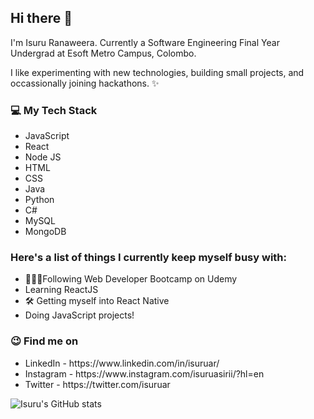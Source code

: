 
<h2>Hi there 👋</h2>
I'm Isuru Ranaweera. Currently a Software Engineering Final Year Undergrad at Esoft Metro Campus, Colombo.

I like experimenting with new technologies, building small projects, and occassionally joining hackathons. ✨

<h3>💻 My Tech Stack</h3>
<ul>
<li>JavaScript</li>
<li>React</li>
<li>Node JS</li>
<li>HTML</li>
<li>CSS</li>
<li>Java</li>
<li>Python</li>
<li>C#</li>
<li>MySQL</li>
<li>MongoDB</li>
</ul>

<h3>Here's a list of things I currently keep myself busy with:</h3>
<ul>
<li>👩🏻‍💻Following Web Developer Bootcamp on Udemy</li>
<li>Learning ReactJS</li>
<li>🛠 Getting myself into React Native</li>
<li>Doing JavaScript projects!</li>
</ul>

<h3>😉 Find me on</h3>

<ul>
<i class="ri-linkedin-box-fill"></i>
<li>LinkedIn - https://www.linkedin.com/in/isuruar/</li>
<li>Instagram - https://www.instagram.com/isuruasirii/?hl=en</li>
<li>Twitter - https://twitter.com/isuruar</li>
</ul>


![Isuru's GitHub stats](https://github-readme-stats.vercel.app/api?username=isuruar&show_icons=true&theme=chartreuse-dark)



